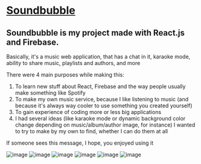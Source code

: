 # [Soundbubble](https://takeonfaith.github.io/soundbubble/)

## Soundbubble is my project made with React.js and Firebase.

Basically, it's a music web application, that has a chat in it, karaoke mode, ability to share music, playlists and authors, and more

There were 4 main purposes while making this:<br/>
1. To learn new stuff about React, Firebase and the way people usually make something like Spotify<br/>
2. To make my own music service, because I like listening to music (and because it's always way cooler to use something you created yourself)<br/>
3. To gain experience of coding more or less big applications<br/>
4. I had several ideas (like karaoke mode or dynamic background color change depending on music/album/author image, for instance) I wanted to try to make by my own to find, whether I can do them at all<br/>

If someone sees this message, I hope, you enjoyed using it

![image](https://user-images.githubusercontent.com/54980675/145181427-e0046cd2-2cf8-4255-978b-743b5b03f151.png)
![image](https://user-images.githubusercontent.com/54980675/145181726-53ab27c1-2059-4916-9df3-f37bcdb6e8a6.png)
![image](https://user-images.githubusercontent.com/54980675/145181844-915a34c6-14f2-4d4e-8be0-ac7f5872e535.png)
![image](https://user-images.githubusercontent.com/54980675/145181903-4e00165e-798f-4319-a1f0-9514ba5da4a3.png)
![image](https://user-images.githubusercontent.com/54980675/134057244-06466133-1e3c-4f6b-8c3a-32aff6491187.png)
![image](https://user-images.githubusercontent.com/54980675/134057309-64359586-3771-445e-8c16-821b069ad867.png)

